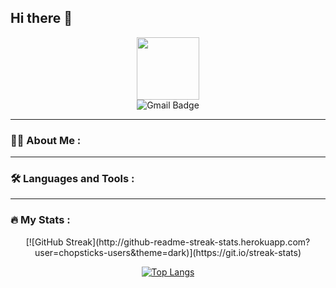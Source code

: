 ## Hi there 👋

<div id="header" align="center">
  <img src="https://media.giphy.com/media/M9gbBd9nbDrOTu1Mqx/giphy.gif" width="100"/>
</div>
<div id="badges" align="center">
  <img src="https://img.shields.io/badge/Gmail-D14836?style=for-the-badge&logo=gmail&logoColor=white" alt="Gmail Badge"/>
  <!-- <img src="https://img.shields.io/badge/YouTube-red?style=for-the-badge&logo=youtube&logoColor=white" alt="Youtube Badge"/>
  <img src="https://img.shields.io/badge/Twitter-blue?style=for-the-badge&logo=twitter&logoColor=white" alt="Twitter Badge"/> -->
</div>
<div align="center">
    <img src="https://komarev.com/ghpvc/?username=chopsticks-user&style=flat-square&color=blue" alt=""/>
</div>

---

### :technologist: About Me :

---

### :hammer_and_wrench: Languages and Tools :

---

### :fire: My Stats :

<div align="center">
[![GitHub Streak](http://github-readme-streak-stats.herokuapp.com?user=chopsticks-users&theme=dark)](https://git.io/streak-stats)

[![Top Langs](https://github-readme-stats.vercel.app/api/top-langs/?username=chopsticks-user)](https://github.com/anuraghazra/github-readme-stats)
</div>

